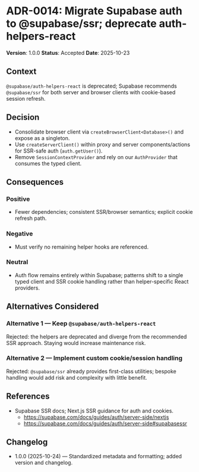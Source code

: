 # ADR-0014: Migrate Supabase auth to @supabase/ssr; deprecate auth-helpers-react

**Version**: 1.0.0
**Status**: Accepted
**Date**: 2025-10-23

## Context

`@supabase/auth-helpers-react` is deprecated; Supabase recommends `@supabase/ssr` for both server and browser clients with cookie-based session refresh.

## Decision

- Consolidate browser client via `createBrowserClient<Database>()` and expose as a singleton.
- Use `createServerClient()` within proxy and server components/actions for SSR-safe auth (`auth.getUser()`).
- Remove `SessionContextProvider` and rely on our `AuthProvider` that consumes the typed client.

## Consequences

### Positive

- Fewer dependencies; consistent SSR/browser semantics; explicit cookie refresh path.

### Negative

- Must verify no remaining helper hooks are referenced.

### Neutral

- Auth flow remains entirely within Supabase; patterns shift to a single typed client and SSR cookie handling rather than helper-specific React providers.

## Alternatives Considered

### Alternative 1 — Keep `@supabase/auth-helpers-react`

Rejected: the helpers are deprecated and diverge from the recommended SSR approach. Staying would increase maintenance risk.

### Alternative 2 — Implement custom cookie/session handling

Rejected: `@supabase/ssr` already provides first-class utilities; bespoke handling would add risk and complexity with little benefit.

## References

- Supabase SSR docs; Next.js SSR guidance for auth and cookies.
  - <https://supabase.com/docs/guides/auth/server-side/nextjs>
  - <https://supabase.com/docs/guides/auth/server-side#supabasessr>

## Changelog

- 1.0.0 (2025-10-24) — Standardized metadata and formatting; added version and changelog.
